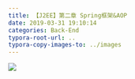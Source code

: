 ```yaml
---
title: 【J2EE】第二章 Spring框架&AOP
date: 2019-03-31 19:10:14
categories: Back-End
typora-root-url: ..
typora-copy-images-to: ../images
---
```


![](/images/20190331190959828.png)
